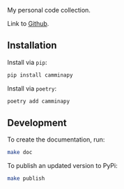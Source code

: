 My personal code collection.

Link to [Github](https://github.com/thomascamminady/camminapy).

## Installation

Install via `pip`:

```bash
pip install camminapy
```


Install via `poetry`:

```bash
poetry add camminapy
```

## Development

To create the documentation, run:
```bash
make doc
```

To publish an updated version to PyPi:
```bash
make publish
```

